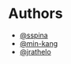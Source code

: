 # Authors

- [@sspina](https://github.com/SalvatoreSpina)
- [@min-kang](https://github.com/mgkgng)
- [@jrathelo](https://github.com/blenderwizard)
